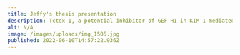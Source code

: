 ```yaml
---
title: Jeffy's thesis presentation
description: Tctex-1, a potential inhibitor of GEF-H1 in KIM-1-mediated efferocytosis
alt: N/A
image: /images/uploads/img_1505.jpg
published: 2022-06-10T14:57:22.936Z
---
```

